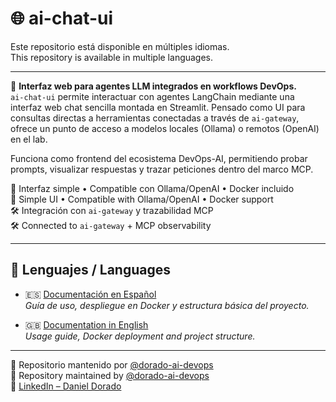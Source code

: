 # 🌐 ai-chat-ui

Este repositorio está disponible en múltiples idiomas.  
This repository is available in multiple languages.

---

🧠 **Interfaz web para agentes LLM integrados en workflows DevOps.**  
`ai-chat-ui` permite interactuar con agentes LangChain mediante una interfaz web chat sencilla montada en Streamlit.
 Pensado como UI para consultas directas a herramientas conectadas a través de `ai-gateway`, ofrece un punto de acceso a modelos locales (Ollama) o remotos (OpenAI) en el lab.

Funciona como frontend del ecosistema DevOps-AI, permitiendo probar prompts, visualizar respuestas y trazar peticiones dentro del marco MCP.

🚀 Interfaz simple • Compatible con Ollama/OpenAI • Docker incluido  
🚀 Simple UI • Compatible with Ollama/OpenAI • Docker support  
🛠️ Integración con `ai-gateway` y trazabilidad MCP  
🛠️ Connected to `ai-gateway` + MCP observability

---

## 📘 Lenguajes / Languages

- 🇪🇸 [Documentación en Español](./README.md)  
  _Guía de uso, despliegue en Docker y estructura básica del proyecto._

- 🇬🇧 [Documentation in English](./README_en.md)  
  _Usage guide, Docker deployment and project structure._

---

📁 Repositorio mantenido por [@dorado-ai-devops](https://github.com/dorado-ai-devops)  
📁 Repository maintained by [@dorado-ai-devops](https://github.com/dorado-ai-devops)  
🔗 [LinkedIn – Daniel Dorado](https://www.linkedin.com/in/doradodaniel/)
